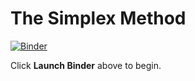 # The Simplex Method

[![Binder](http://mybinder.org/badge.svg)](http://mybinder.org:/repo/nelsonuhan/simplex)

Click __Launch Binder__ above to begin.
